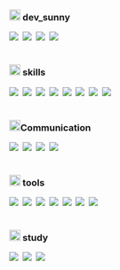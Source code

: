 ### <img height="20" width="20" src="https://cdn.simpleicons.org/vowpalwabbit/#FF81F9" /> dev_sunny
<a href="https://msweb.tistory.com/" target="_blank"><img src="https://img.shields.io/badge/Tech_Blog-DD0B78?style=flat-square&logo=tistory&logoColor=white"/></a>&nbsp;
<a href="mailto:miseon920@gmail.com"><img src="https://img.shields.io/badge/miseon920@gmail.com-EA4335?style=flat-square&logo=Gmail&logoColor=white"/></a>&nbsp;
<a href="https://open.kakao.com/me/Su_ny" target="_blank"><img src="https://img.shields.io/badge/chat-FFCD00?style=flat-square&logo=kakaotalk&logoColor=white"/></a>&nbsp;
<a href="https://github.com/miseon920" target="_blank"><img src="https://img.shields.io/badge/github-181717?style=flat-square&logo=github&logoColor=white"/></a>&nbsp;
<br/>
<br/>

### <img height="20" width="20" src="https://cdn.simpleicons.org/shell/#FFD500" /> skills
<img src="https://img.shields.io/badge/React-61DAFB?style=flat-square&logo=react&logoColor=white"/>&nbsp;
<img src="https://img.shields.io/badge/Vue-4FC08D?style=flat-square&logo=vuedotjs&logoColor=white"/>&nbsp;
<img src="https://img.shields.io/badge/Html-E34F26?style=flat-square&logo=html5&logoColor=white"/>&nbsp;
<img src="https://img.shields.io/badge/Css-1572B6?style=flat-square&logo=css3&logoColor=white"/>&nbsp;
<img src="https://img.shields.io/badge/Scss-CC6699?style=flat-square&logo=sass&logoColor=white"/>&nbsp;
<img src="https://img.shields.io/badge/Javascript-F7DF1E?style=flat-square&logo=javascript&logoColor=white"/>&nbsp;
<img src="https://img.shields.io/badge/Typescript-3178C6?style=flat-square&logo=typescript&logoColor=white"/>&nbsp;
<img src="https://img.shields.io/badge/Jquery-0769AD?style=flat-square&logo=jquery&logoColor=white"/>&nbsp;
<br/>
<br/>

### <img height="20" width="20" src="https://cdn.simpleicons.org/funimation/#5B0BB5" />Communication
<img src="https://img.shields.io/badge/jira-0052CC?style=flat-square&logo=jira&logoColor=white"/>&nbsp;
<img src="https://img.shields.io/badge/confluence-172B4D?style=flat-square&logo=confluence&logoColor=white"/>&nbsp;
<img src="https://img.shields.io/badge/figma-F24E1E?style=flat-square&logo=figma&logoColor=white"/>&nbsp;
<img src="https://img.shields.io/badge/zeplin-F59637?style=flat-square&logo=azurepipelines&logoColor=white"/>&nbsp;
<br/>
<br/>

### <img height="20" width="20" src="https://cdn.simpleicons.org/internetcomputer/#3B00B9" /> tools
<img src="https://img.shields.io/badge/Nextjs-000000?style=flat-square&logo=nextdotjs&logoColor=white"/>&nbsp;
<img src="https://img.shields.io/badge/Nuxtjs-00DC82?style=flat-square&logo=nuxtdotjs&logoColor=white"/>&nbsp;
<img src="https://img.shields.io/badge/Bootstrap-7952B3?style=flat-square&logo=bootstrap&logoColor=white"/>&nbsp;
<img src="https://img.shields.io/badge/TailwindCSS-06B6D4?style=flat-square&logo=tailwindcss&logoColor=white"/>&nbsp;
<img src="https://img.shields.io/badge/Gnuboard-4d0585?style=flat-square&logo=gnuboard&logoColor=white"/>&nbsp;
<img src="https://img.shields.io/badge/Gitlab-FC6D26?style=flat-square&logo=gitlab&logoColor=white"/>&nbsp;
<img src="https://img.shields.io/badge/GitHub-181717?style=flat-square&logo=github&logoColor=white"/>&nbsp;
<br/>
<br/>

### <img height="20" width="20" src="https://cdn.simpleicons.org/semanticscholar/#DB7093" /> study
<img src="https://img.shields.io/badge/php-777BB4?style=flat-square&logo=php&logoColor=white"/>&nbsp;
<img src="https://img.shields.io/badge/mysql-mysql?style=flat-square&logo=mysql&logoColor=white"/>&nbsp;
<img src="https://img.shields.io/badge/java-027396?style=flat-square&logo=java&logoColor=white"/>&nbsp;
<br/>
<br/>